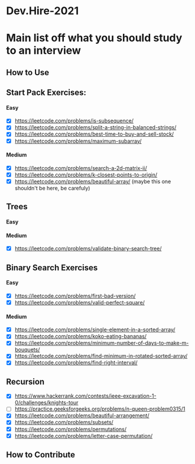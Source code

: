 # Dev.Hire-2021

# Main list off what you should study to an interview

## How to Use

## Start Pack Exercises:

#### Easy

- [x] https://leetcode.com/problems/is-subsequence/
- [x] https://leetcode.com/problems/split-a-string-in-balanced-strings/
- [x] https://leetcode.com/problems/best-time-to-buy-and-sell-stock/
- [x] https://leetcode.com/problems/maximum-subarray/

#### Medium

- [x] https://leetcode.com/problems/search-a-2d-matrix-ii/
- [x] https://leetcode.com/problems/k-closest-points-to-origin/
- [x] https://leetcode.com/problems/beautiful-array/ (maybe this one shouldn't be here, be carefuly)

## Trees

#### Easy

#### Medium

- [x] https://leetcode.com/problems/validate-binary-search-tree/

## Binary Search Exercises

#### Easy

- [x] https://leetcode.com/problems/first-bad-version/
- [x] https://leetcode.com/problems/valid-perfect-square/

#### Medium

- [x] https://leetcode.com/problems/single-element-in-a-sorted-array/
- [x] https://leetcode.com/problems/koko-eating-bananas/
- [x] https://leetcode.com/problems/minimum-number-of-days-to-make-m-bouquets/
- [x] https://leetcode.com/problems/find-minimum-in-rotated-sorted-array/
- [x] https://leetcode.com/problems/find-right-interval/

## Recursion

- [x] https://www.hackerrank.com/contests/ieee-excavation-1-0/challenges/knights-tour
- [ ] https://practice.geeksforgeeks.org/problems/n-queen-problem0315/1
- [x] https://leetcode.com/problems/beautiful-arrangement/
- [x] https://leetcode.com/problems/subsets/
- [x] https://leetcode.com/problems/permutations/
- [x] https://leetcode.com/problems/letter-case-permutation/

## How to Contribute
